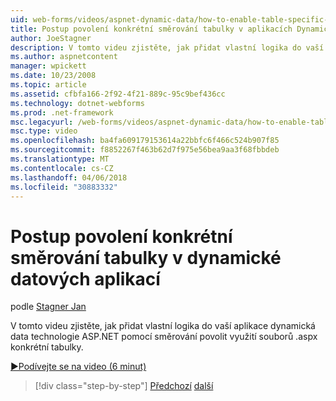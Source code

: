 ```yaml
---
uid: web-forms/videos/aspnet-dynamic-data/how-to-enable-table-specific-routing-in-dynamic-data-applications
title: Postup povolení konkrétní směrování tabulky v aplikacích Dynamická Data | Microsoft Docs
author: JoeStagner
description: V tomto videu zjistěte, jak přidat vlastní logika do vaší aplikace dynamická data technologie ASP.NET pomocí směrování povolit využití souborů .aspx konkrétní tabulky.
ms.author: aspnetcontent
manager: wpickett
ms.date: 10/23/2008
ms.topic: article
ms.assetid: cfbfa166-2f92-4f21-889c-95c9bef436cc
ms.technology: dotnet-webforms
ms.prod: .net-framework
msc.legacyurl: /web-forms/videos/aspnet-dynamic-data/how-to-enable-table-specific-routing-in-dynamic-data-applications
msc.type: video
ms.openlocfilehash: ba4fa609179153614a22bbfc6f466c524b907f85
ms.sourcegitcommit: f8852267f463b62d7f975e56bea9aa3f68fbbdeb
ms.translationtype: MT
ms.contentlocale: cs-CZ
ms.lasthandoff: 04/06/2018
ms.locfileid: "30883332"
---
```

<a name="how-to-enable-table-specific-routing-in-dynamic-data-applications"></a>Postup povolení konkrétní směrování tabulky v dynamické datových aplikací
====================
podle [Stagner Jan](https://github.com/JoeStagner)

V tomto videu zjistěte, jak přidat vlastní logika do vaší aplikace dynamická data technologie ASP.NET pomocí směrování povolit využití souborů .aspx konkrétní tabulky.

[&#9654;Podívejte se na video (6 minut)](https://channel9.msdn.com/Blogs/ASP-NET-Site-Videos/how-to-enable-table-specific-routing-in-dynamic-data-applications)

> [!div class="step-by-step"]
> [Předchozí](enable-in-line-editing-in-aspnet-dynamic-data-applications.md)
> [další](how-to-use-attribute-validation-in-aspnet-dynamic-data-applications.md)
